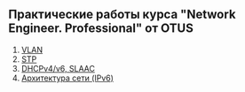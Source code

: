 ## Практические работы курса "Network Engineer. Professional" от OTUS

1. [VLAN](lab01/)
2. [STP](lab02/)
3. [DHCPv4/v6, SLAAC](lab03/)
4. [Архитектура сети (IPv6)](lab04/)
